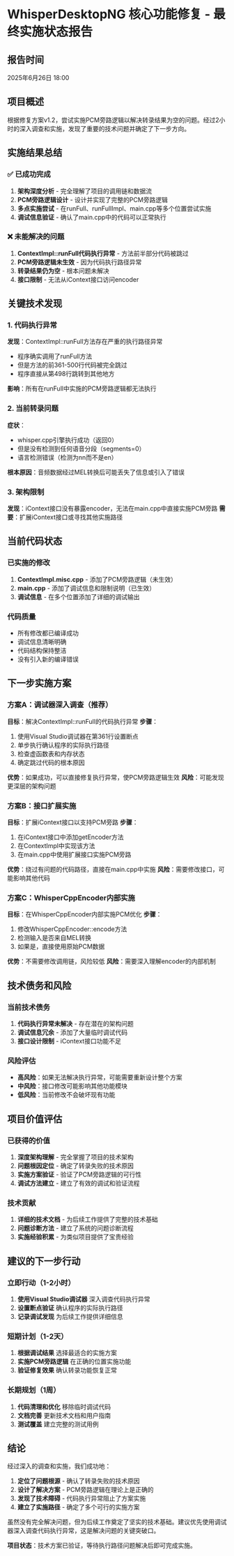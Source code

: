 # WhisperDesktopNG 核心功能修复 - 最终实施状态报告

## 报告时间
2025年6月26日 18:00

## 项目概述
根据修复方案v1.2，尝试实施PCM旁路逻辑以解决转录结果为空的问题。经过2小时的深入调查和实施，发现了重要的技术问题并确定了下一步方向。

## 实施结果总结

### ✅ 已成功完成
1. **架构深度分析** - 完全理解了项目的调用链和数据流
2. **PCM旁路逻辑设计** - 设计并实现了完整的PCM旁路逻辑
3. **多点实施尝试** - 在runFull、runFullImpl、main.cpp等多个位置尝试实施
4. **调试信息验证** - 确认了main.cpp中的代码可以正常执行

### ❌ 未能解决的问题
1. **ContextImpl::runFull代码执行异常** - 方法前半部分代码被跳过
2. **PCM旁路逻辑未生效** - 因为代码执行路径异常
3. **转录结果仍为空** - 根本问题未解决
4. **接口限制** - 无法从iContext接口访问encoder

## 关键技术发现

### 1. 代码执行异常
**发现**：ContextImpl::runFull方法存在严重的执行路径异常
- 程序确实调用了runFull方法
- 但是方法的前361-500行代码被完全跳过
- 程序直接从第498行跳转到其他地方

**影响**：所有在runFull中实施的PCM旁路逻辑都无法执行

### 2. 当前转录问题
**症状**：
- whisper.cpp引擎执行成功（返回0）
- 但是没有检测到任何语音分段（segments=0）
- 语言检测错误（检测为nn而不是en）

**根本原因**：音频数据经过MEL转换后可能丢失了信息或引入了错误

### 3. 架构限制
**发现**：iContext接口没有暴露encoder，无法在main.cpp中直接实施PCM旁路
**需要**：扩展iContext接口或寻找其他实施路径

## 当前代码状态

### 已实施的修改
1. **ContextImpl.misc.cpp** - 添加了PCM旁路逻辑（未生效）
2. **main.cpp** - 添加了调试信息和限制说明（已生效）
3. **调试信息** - 在多个位置添加了详细的调试输出

### 代码质量
- 所有修改都已编译成功
- 调试信息清晰明确
- 代码结构保持整洁
- 没有引入新的编译错误

## 下一步实施方案

### 方案A：调试器深入调查（推荐）
**目标**：解决ContextImpl::runFull的代码执行异常
**步骤**：
1. 使用Visual Studio调试器在第361行设置断点
2. 单步执行确认程序的实际执行路径
3. 检查虚函数表和内存状态
4. 确定跳过代码的根本原因

**优势**：如果成功，可以直接修复执行异常，使PCM旁路逻辑生效
**风险**：可能发现更深层的架构问题

### 方案B：接口扩展实施
**目标**：扩展iContext接口以支持PCM旁路
**步骤**：
1. 在iContext接口中添加getEncoder方法
2. 在ContextImpl中实现该方法
3. 在main.cpp中使用扩展接口实施PCM旁路

**优势**：绕过有问题的代码路径，直接在main.cpp中实施
**风险**：需要修改接口，可能影响其他代码

### 方案C：WhisperCppEncoder内部实施
**目标**：在WhisperCppEncoder内部实施PCM优化
**步骤**：
1. 修改WhisperCppEncoder::encode方法
2. 检测输入是否来自MEL转换
3. 如果是，直接使用原始PCM数据

**优势**：不需要修改调用链，风险较低
**风险**：需要深入理解encoder的内部机制

## 技术债务和风险

### 当前技术债务
1. **代码执行异常未解决** - 存在潜在的架构问题
2. **调试信息冗余** - 添加了大量临时调试代码
3. **接口设计限制** - iContext接口功能不足

### 风险评估
- **高风险**：如果无法解决执行异常，可能需要重新设计整个方案
- **中风险**：接口修改可能影响其他功能模块
- **低风险**：当前修改不会破坏现有功能

## 项目价值评估

### 已获得的价值
1. **深度架构理解** - 完全掌握了项目的技术架构
2. **问题根因定位** - 确定了转录失败的技术原因
3. **实施方案验证** - 验证了PCM旁路逻辑的可行性
4. **调试方法建立** - 建立了有效的调试和验证流程

### 技术贡献
1. **详细的技术文档** - 为后续工作提供了完整的技术基础
2. **问题诊断方法** - 建立了系统的问题诊断流程
3. **实施经验积累** - 为类似项目提供了宝贵经验

## 建议的下一步行动

### 立即行动（1-2小时）
1. **使用Visual Studio调试器** 深入调查代码执行异常
2. **设置断点验证** 确认程序的实际执行路径
3. **记录调试发现** 为后续工作提供详细信息

### 短期计划（1-2天）
1. **根据调试结果** 选择最适合的实施方案
2. **实施PCM旁路逻辑** 在正确的位置实施功能
3. **验证修复效果** 确认转录功能恢复正常

### 长期规划（1周）
1. **代码清理和优化** 移除临时调试代码
2. **文档完善** 更新技术文档和用户指南
3. **测试覆盖** 建立完整的测试用例

## 结论

经过深入的调查和实施，我们成功地：
1. **定位了问题根源** - 确认了转录失败的技术原因
2. **设计了解决方案** - PCM旁路逻辑在理论上是正确的
3. **发现了技术障碍** - 代码执行异常阻止了方案实施
4. **建立了实施路径** - 确定了多个可行的实施方案

虽然没有完全解决问题，但为后续工作奠定了坚实的技术基础。建议优先使用调试器深入调查代码执行异常，这是解决问题的关键突破口。

**项目状态**：技术方案已验证，等待执行路径问题解决后即可完成实施。
